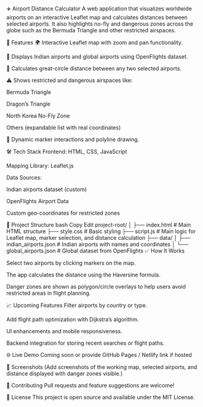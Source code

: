 ✈️ Airport Distance Calculator
A web application that visualizes worldwide airports on an interactive Leaflet map and calculates distances between selected airports. It also highlights no-fly and dangerous zones across the globe such as the Bermuda Triangle and other restricted airspaces.

🚀 Features
🌍 Interactive Leaflet map with zoom and pan functionality.

📍 Displays Indian airports and global airports using OpenFlights dataset.

📏 Calculates great-circle distance between any two selected airports.

⚠️ Shows restricted and dangerous airspaces like:

Bermuda Triangle

Dragon’s Triangle

North Korea No-Fly Zone

Others (expandable list with real coordinates)

🔄 Dynamic marker interactions and polyline drawing.

🛠️ Tech Stack
Frontend: HTML, CSS, JavaScript

Mapping Library: Leaflet.js

Data Sources:

Indian airports dataset (custom)

OpenFlights Airport Data

Custom geo-coordinates for restricted zones

📂 Project Structure
bash
Copy
Edit
project-root/
│
├── index.html              # Main HTML structure
├── style.css               # Basic styling
├── script.js               # Main logic for Leaflet map, marker selection, and distance calculation
├── data/
│   ├── indian_airports.json     # Indian airports with names and coordinates
│   └── global_airports.json     # Global dataset from OpenFlights
✅ How It Works

Select two airports by clicking markers on the map.

The app calculates the distance using the Haversine formula.

Danger zones are shown as polygon/circle overlays to help users avoid restricted areas in flight planning.

📈 Upcoming Features
Filter airports by country or type.

Add flight path optimization with Dijkstra’s algorithm.

UI enhancements and mobile responsiveness.

Backend integration for storing recent searches or flight paths.

🌐 Live Demo
Coming soon or provide GitHub Pages / Netlify link if hosted

📸 Screenshots
(Add screenshots of the working map, selected airports, and distance displayed with danger zones visible.)

🤝 Contributing
Pull requests and feature suggestions are welcome!

📜 License
This project is open source and available under the MIT License.

